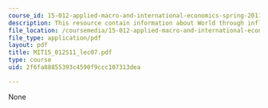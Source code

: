 ```yaml
---
course_id: 15-012-applied-macro-and-international-economics-spring-2011
description: This resource contain information about World through inflation.
file_location: /coursemedia/15-012-applied-macro-and-international-economics-spring-2011/2f6fa88855393c4590f9ccc107313dea_MIT15_012S11_lec07.pdf
file_type: application/pdf
layout: pdf
title: MIT15_012S11_lec07.pdf
type: course
uid: 2f6fa88855393c4590f9ccc107313dea

---
```

None